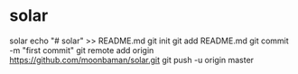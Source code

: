 
# solar
solar
echo "# solar" >> README.md
git init
git add README.md
git commit -m "first commit"
git remote add origin https://github.com/moonbaman/solar.git
git push -u origin master

